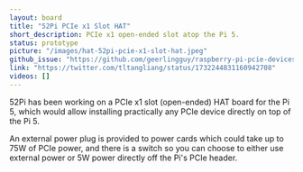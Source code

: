 ```yaml
---
layout: board
title: "52Pi PCIe x1 Slot HAT"
short_description: PCIe x1 open-ended slot atop the Pi 5.
status: prototype
picture: "/images/hat-52pi-pcie-x1-slot-hat.jpeg"
github_issue: "https://github.com/geerlingguy/raspberry-pi-pcie-devices/issues/566"
link: "https://twitter.com/tltangliang/status/1732244831160942708"
videos: []
---
```

52Pi has been working on a PCIe x1 slot (open-ended) HAT board for the Pi 5, which would allow installing practically any PCIe device directly on top of the Pi 5.

An external power plug is provided to power cards which could take up to 75W of PCIe power, and there is a switch so you can choose to either use external power or 5W power directly off the Pi's PCIe header.
